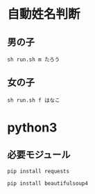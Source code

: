 # 自動姓名判断

## 男の子

```
sh run.sh m たろう
```

## 女の子

```
sh run.sh f はなこ
```

# python3

## 必要モジュール

```
pip install requests
```

```
pip install beautifulsoup4
```


